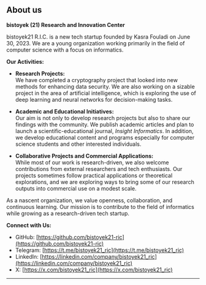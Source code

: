 ## About us

**bistoyek (21) Research and Innovation Center**

bistoyek21 R.I.C. is a new tech startup founded by Kasra Fouladi on June 30, 2023. We are a young organization working primarily in the field of computer science with a focus on informatics.

**Our Activities:**

- **Research Projects:**  
  We have completed a cryptography project that looked into new methods for enhancing data security. We are also working on a sizable project in the area of artificial intelligence, which is exploring the use of deep learning and neural networks for decision-making tasks.

- **Academic and Educational Initiatives:**  
  Our aim is not only to develop research projects but also to share our findings with the community. We publish academic articles and plan to launch a scientific-educational journal, *Insight Informatics*. In addition, we develop educational content and programs especially for computer science students and other interested individuals.

- **Collaborative Projects and Commercial Applications:**  
  While most of our work is research-driven, we also welcome contributions from external researchers and tech enthusiasts. Our projects sometimes follow practical applications or theoretical explorations, and we are exploring ways to bring some of our research outputs into commercial use on a modest scale.

As a nascent organization, we value openness, collaboration, and continuous learning. Our mission is to contribute to the field of informatics while growing as a research-driven tech startup.

**Connect with Us:**  
- GitHub: [https://github.com/bistoyek21-ric](https://github.com/bistoyek21-ric)  
- Telegram: [https://t.me/bistoyek21_ric](https://t.me/bistoyek21_ric)  
- LinkedIn: [https://linkedin.com/company/bistoyek21_ric](https://linkedin.com/company/bistoyek21_ric)  
- X: [https://x.com/bistoyek21_ric](https://x.com/bistoyek21_ric)

---
